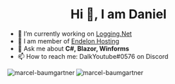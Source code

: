 <h1 align="center">Hi 👋, I am Daniel</h1>

- 🔭 I’m currently working on [Logging.Net](https://github.com/Dalk-GitHub/Logging.Net)
- 👥 I am member of [Endelon Hosting](https://github.com/Endelon-Hosting)
- 💬 Ask me about **C#, Blazor, Winforms**
- 📫 How to reach me: DalkYoutube#0576 on Discord

<img align="left" src="https://github-readme-stats.vercel.app/api/top-langs?username=Dalk-GitHub&show_icons=true&locale=en&layout=compact" alt="marcel-baumgartner" />
<img align="center" src="https://github-readme-stats.vercel.app/api?username=Dalk-GitHub&show_icons=true&locale=en" alt="marcel-baumgartner" />
